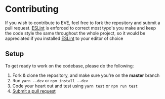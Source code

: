 # Contributing

If you wish to contribute to EVE, feel free to fork the repository and submit a pull request.
[ESLint](https://eslint.org/) is enforced to correct most typo's you make and keep the code style the same throughout the whole project, so it would be appreciated if you installed [ESLint](https://eslint.org/) to your editor of choice

## Setup
To get ready to work on the codebase, please do the following:

1. Fork & clone the repository, and make sure you're on the **master** branch
2. Run `yarn --dev` or `npm install --dev`
4. Code your heart out and test using `yarn test` or `npm run test`
6. [Submit a pull request](https://github.com/Wessel/EVE/compare)
